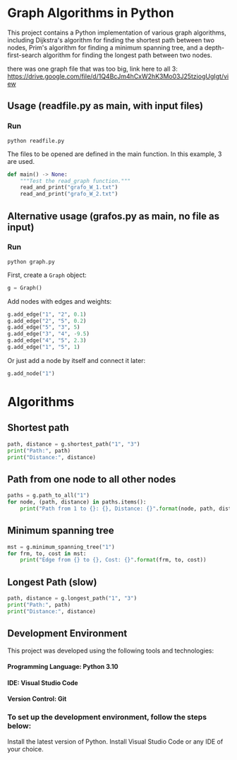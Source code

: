 # Graph Algorithms in Python

This project contains a Python implementation of various graph algorithms, including Dijkstra's algorithm for finding the shortest path between two nodes, Prim's algorithm for finding a minimum spanning tree, and a depth-first-search algorithm for finding the longest path between two nodes.

there was one graph file that was too big, link here to all 3:
https://drive.google.com/file/d/1Q4BcJm4hCxW2hK3Mo03J25tziogUgIgt/view

## Usage (readfile.py as main, with input files)

### Run
```shell
python readfile.py
```

The files to be opened are defined in the main function. In this example, 3 are used.

```python
def main() -> None:
    """Test the read_graph function."""
    read_and_print("grafo_W_1.txt")
    read_and_print("grafo_W_2.txt")
```

## Alternative usage (grafos.py as main, no file as input)

### Run
```shell
python graph.py
```

First, create a `Graph` object:

```python
g = Graph()
```


Add nodes with edges and weights:
```python
g.add_edge("1", "2", 0.1)
g.add_edge("2", "5", 0.2)
g.add_edge("5", "3", 5)
g.add_edge("3", "4", -9.5)
g.add_edge("4", "5", 2.3)
g.add_edge("1", "5", 1)
```

Or just add a node by itself and connect it later:
```python
g.add_node("1")
```


# Algorithms

## Shortest path
```python
path, distance = g.shortest_path("1", "3")
print("Path:", path)
print("Distance:", distance)
```

## Path from one node to all other nodes

```python
paths = g.path_to_all("1")
for node, (path, distance) in paths.items():
    print("Path from 1 to {}: {}, Distance: {}".format(node, path, distance))
```

## Minimum spanning tree
```python
mst = g.minimum_spanning_tree("1")
for frm, to, cost in mst:
    print("Edge from {} to {}, Cost: {}".format(frm, to, cost))
```

## Longest Path (slow)
```python
path, distance = g.longest_path("1", "3")
print("Path:", path)
print("Distance:", distance)
```


## Development Environment
This project was developed using the following tools and technologies:

#### Programming Language: Python 3.10
#### IDE: Visual Studio Code
#### Version Control: Git
### To set up the development environment, follow the steps below:

Install the latest version of Python.
Install Visual Studio Code or any IDE of your choice.

